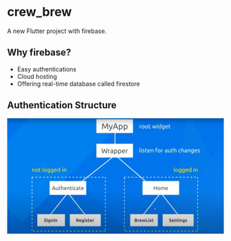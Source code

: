 # crew_brew

A new Flutter project with firebase.

## Why firebase?
- Easy authentications
- Cloud hosting
- Offering real-time database called firestore

## Authentication Structure
![Authentication Structure](https://github.com/nicki1999/Brew_crew/blob/main/assets/authentication_structure.JPG?raw=true)
